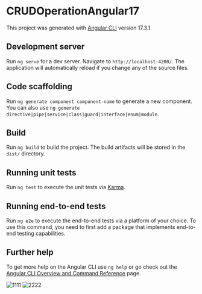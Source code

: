 # CRUDOperationAngular17

This project was generated with [Angular CLI](https://github.com/angular/angular-cli) version 17.3.1.

## Development server

Run `ng serve` for a dev server. Navigate to `http://localhost:4200/`. The application will automatically reload if you change any of the source files.

## Code scaffolding

Run `ng generate component component-name` to generate a new component. You can also use `ng generate directive|pipe|service|class|guard|interface|enum|module`.

## Build

Run `ng build` to build the project. The build artifacts will be stored in the `dist/` directory.

## Running unit tests

Run `ng test` to execute the unit tests via [Karma](https://karma-runner.github.io).

## Running end-to-end tests

Run `ng e2e` to execute the end-to-end tests via a platform of your choice. To use this command, you need to first add a package that implements end-to-end testing capabilities.

## Further help

To get more help on the Angular CLI use `ng help` or go check out the [Angular CLI Overview and Command Reference](https://angular.io/cli) page.

![1111](https://github.com/AshrafGad1001/CRUD-Operation-Angular-/assets/158779399/ae76ae42-2898-4f30-b4c6-10d6a688c0e4)
![2222](https://github.com/AshrafGad1001/CRUD-Operation-Angular-/assets/158779399/cb5b18c3-cbf0-454e-8ec0-3a2df28e7d5e)

